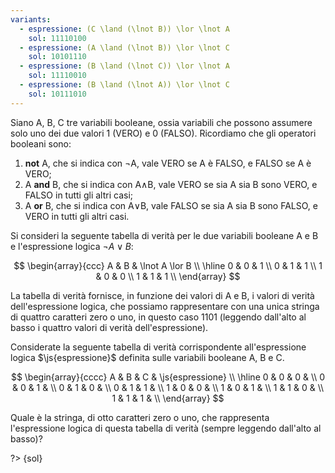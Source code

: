 ```yaml
---
variants:
  - espressione: (C \land (\lnot B)) \lor \lnot A
    sol: 11110100
  - espressione: (A \land (\lnot B)) \lor \lnot C
    sol: 10101110
  - espressione: (B \land (\lnot C)) \lor \lnot A
    sol: 11110010
  - espressione: (B \land (\lnot A)) \lor \lnot C
    sol: 10111010
---
```


Siano A, B, C tre variabili booleane, ossia variabili che possono assumere solo uno dei due valori 1 (VERO) e 0 (FALSO). Ricordiamo che gli operatori booleani sono:

1. **not** A, che si indica con $\lnot$A, vale VERO se A è FALSO, e FALSO se A è VERO;
2. A **and** B, che si indica con A$\land$B, vale VERO se sia A sia B sono VERO, e FALSO in tutti gli altri casi;
3. A **or** B, che si indica con A$\lor$B, vale FALSO se sia A sia B sono FALSO, e VERO in tutti gli altri casi.

Si consideri la seguente tabella di verità per le due variabili booleane A e B e l'espressione logica $\lnot A \lor B$:

$$
\begin{array}{ccc}
A & B & \lnot A \lor B \\ \hline
0 & 0 & 1              \\
0 & 1 & 1              \\
1 & 0 & 0              \\
1 & 1 & 1              \\
\end{array}
$$

La tabella di verità fornisce, in funzione dei valori di A e B, i valori di verità dell'espressione logica, che possiamo rappresentare con una unica stringa di quattro caratteri zero o uno, in questo caso 1101 (leggendo dall'alto al basso i quattro valori di verità dell'espressione).

Considerate la seguente tabella di verità corrispondente all'espressione logica $\js{espressione}$ definita sulle variabili booleane A, B e C.

$$
\begin{array}{cccc}
A & B & C & \js{espressione} \\ \hline
0 & 0 & 0 &                  \\
0 & 0 & 1 &                  \\
0 & 1 & 0 &                  \\
0 & 1 & 1 &                  \\
1 & 0 & 0 &                  \\
1 & 0 & 1 &                  \\
1 & 1 & 0 &                  \\
1 & 1 & 1 &                  \\
\end{array}
$$

Quale è la stringa, di otto caratteri zero o uno, che rappresenta l'espressione logica di questa tabella di verità (sempre leggendo dall'alto al basso)?

?> {sol}
